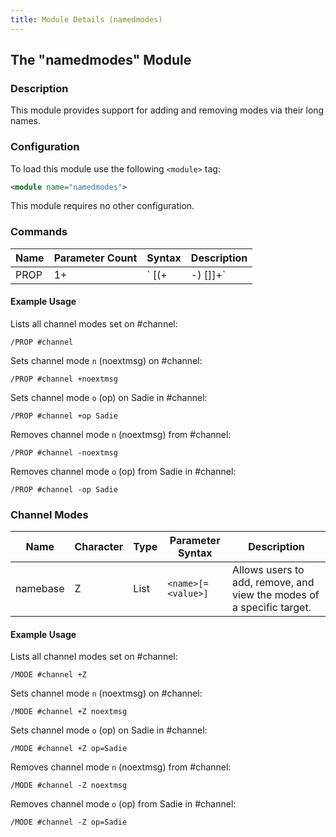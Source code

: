 ```yaml
---
title: Module Details (namedmodes)
---
```


## The "namedmodes" Module

### Description

This module provides support for adding and removing modes via their long names.

### Configuration

To load this module use the following `<module>` tag:

```xml
<module name="namedmodes">
```

This module requires no other configuration.

### Commands

Name | Parameter Count | Syntax                              | Description
---- | --------------- | ----------------------------------- | -----------
PROP | 1+              | `<target> [(+|-)<name> [<value>]]+` | Allows users to add, remove, and view the modes of a specific target.

#### Example Usage

Lists all channel modes set on #channel:

```plaintext
/PROP #channel
```

Sets channel mode `n` (noextmsg) on #channel:

```plaintext
/PROP #channel +noextmsg
```

Sets channel mode `o` (op) on Sadie in #channel:

```plaintext
/PROP #channel +op Sadie
```

Removes channel mode `n` (noextmsg) from #channel:

```plaintext
/PROP #channel -noextmsg
```

Removes channel mode `o` (op) from Sadie in #channel:

```plaintext
/PROP #channel -op Sadie
```

### Channel Modes

Name     | Character | Type | Parameter Syntax   | Description
-------- | --------- | ---- | ------------------ | -----------
namebase | Z         | List | `<name>[=<value>]` | Allows users to add, remove, and view the modes of a specific target.

#### Example Usage

Lists all channel modes set on #channel:

```plaintext
/MODE #channel +Z
```

Sets channel mode `n` (noextmsg) on #channel:

```plaintext
/MODE #channel +Z noextmsg
```

Sets channel mode `o` (op) on Sadie in #channel:

```plaintext
/MODE #channel +Z op=Sadie
```

Removes channel mode `n` (noextmsg) from #channel:

```plaintext
/MODE #channel -Z noextmsg
```

Removes channel mode `o` (op) from Sadie in #channel:

```plaintext
/MODE #channel -Z op=Sadie
```
